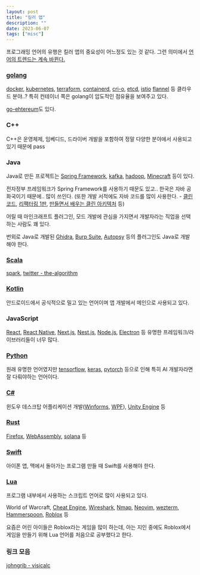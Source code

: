 ```yaml
---
layout: post
title: "킬러 앱"
description: ""
date: 2023-06-07
tags: ["misc"]
---
```


프로그래밍 언어의 유행은 킬러 앱의 중요성이 어느정도 있는 것 같다. 그런 의미에서 <a href="https://hyuunnn.github.io/2023/05/08/concepts-of-programming-languages-1/">언어의 트렌드는 계속 바뀐다.</a>

### <a href="https://github.com/golang/go">golang</a>

<a href="https://github.com/docker">docker</a>, <a href="https://github.com/kubernetes/kubernetes">kubernetes</a>, <a href="https://github.com/hashicorp/terraform">terraform</a>, <a href="https://github.com/containerd/containerd">containerd</a>, <a href="https://github.com/cri-o/cri-o">cri-o</a>, <a href="https://github.com/etcd-io/etcd">etcd</a>, <a href="https://github.com/istio/istio">istio</a> <a href="https://github.com/flannel-io/flannel">flannel</a> 등 클라우드 분야..? 특히 컨테이너 쪽은 golang이 압도적인 점유율을 보여주고 있다.

<a href="https://github.com/ethereum/go-ethereum">go-ehtereum</a>도 있다.

### C++

C++은 운영체제, 임베디드, 드라이버 개발을 포함하여 정말 다양한 분야에서 사용되고 있기 때문에 pass

### Java

Java로 만든 프로젝트는 <a href="https://github.com/spring-projects/spring-framework">Spring Framework</a>, <a href="https://github.com/apache/kafka">kafka</a>, <a href="https://github.com/apache/hadoop">hadoop</a>, <a href="https://www.minecraft.net/">Minecraft</a> 등이 있다.

전자정부 프레임워크가 Spring Framework를 사용하기 때문도 있고.. 한국은 자바 공화국이기 때문에.. 많이 쓰인다. (또한 개발 서적에도 자바 코드를 많이 사용한다. - <a href="https://www.yes24.com/Product/Goods/11681152">클린 코드</a>, <a href="https://www.yes24.com/Product/Goods/7951038">리팩터링 1판</a>, <a href="https://www.yes24.com/Product/Goods/105138479">만들면서 배우는 클린 아키텍처</a> 등)

어릴 때 마인크래프트 플러그인, 모드 개발에 관심을 가지면서 개발자라는 직업을 선택하는 사람도 꽤 있다.

번외로 Java로 개발된 <a href="https://github.com/NationalSecurityAgency/ghidra">Ghidra</a>, <a href="https://portswigger.net/burp">Burp Suite</a>, <a href="https://github.com/sleuthkit/autopsy">Autopsy</a> 등의 플러그인도 Java로 개발해야 한다.

### <a href="https://github.com/scala/scala">Scala</a>

<a href="https://github.com/apache/spark">spark</a>, <a href="https://github.com/twitter/the-algorithm">twitter - the-algorithm</a>

### <a href="https://github.com/JetBrains/kotlin">Kotlin</a>

안드로이드에서 공식적으로 밀고 있는 언어이며 앱 개발에서 메인으로 사용되고 있다.

### JavaScript

<a href="https://github.com/facebook/react">React</a>, <a href="https://github.com/facebook/react-native">React Native</a>, <a href="https://github.com/vercel/next.js/">Next.js</a>, <a href="https://github.com/nestjs/nest">Nest.js</a>, <a href="https://github.com/nodejs/node">Node.js</a>, <a href="https://github.com/electron/electron">Electron</a> 등 유명한 프레임워크/라이브러리들이 너무 많다.

### <a href="https://github.com/python/cpython">Python</a>

원래 유명한 언어였지만 <a href="https://github.com/tensorflow/tensorflow">tensorflow</a>, <a href="https://github.com/keras-team/keras">keras</a>, <a href="https://github.com/pytorch/pytorch">pytorch</a> 등으로 인해 특히 AI 개발자라면 잘 다뤄야하는 언어이다.

### <a href="https://github.com/dotnet/csharplang">C#</a>

윈도우 데스크탑 어플리케이션 개발(<a href="https://github.com/dotnet/winforms">Winforms</a>, <a href="https://github.com/dotnet/wpf">WPF</a>), <a href="https://unity.com/kr">Unity Engine</a> 등

### <a href="https://github.com/rust-lang/rust">Rust</a>

<a href="https://wiki.mozilla.org/Oxidation">Firefox</a>, <a href="https://webassembly.org/">WebAssembly</a>, <a href="https://github.com/solana-labs/solana">solana</a> 등

### <a href="https://github.com/apple/swift">Swift</a>

아이폰 앱, 맥에서 돌아가는 프로그램 만들 때 Swift를 사용해야 한다.

### <a href="https://github.com/lua/lua">Lua</a>

프로그램 내부에서 사용하는 스크립트 언어로 많이 사용되고 있다.

World of Warcraft, <a href="https://github.com/cheat-engine/cheat-engine">Cheat Engine</a>, <a href="https://github.com/wireshark/wireshark">Wireshark</a>, <a href="https://github.com/nmap/nmap">Nmap</a>, <a href="https://github.com/neovim/neovim">Neovim</a>, <a href="https://github.com/wez/wezterm">wezterm</a>, <a href="https://github.com/Hammerspoon/hammerspoon">Hammerspoon</a>, <a href="https://www.roblox.com/">Roblox</a> 등 

요즘은 어린 아이들은 Roblox라는 게임을 많이 하는데, 아는 지인 중에도 Roblox에서 게임을 만들기 위해 Lua 언어를 처음으로 공부했다고 한다. 

### 링크 모음

<a href="https://johngrib.github.io/wiki/legend/visicalc/">johngrib - visicalc</a>


